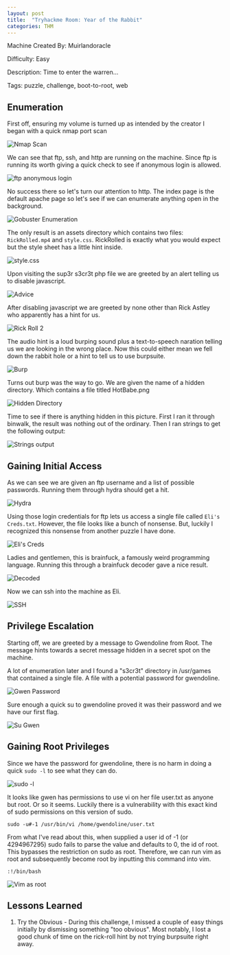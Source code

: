 ```yaml
---
layout: post
title:  "Tryhackme Room: Year of the Rabbit"
categories: THM
---
```


Machine Created By: Muirlandoracle

Difficulty: Easy

Description: Time to enter the warren...

Tags: puzzle, challenge, boot-to-root, web

## Enumeration

First off, ensuring my volume is turned up as intended by the creator I began with a quick nmap port scan

![Nmap Scan](/assets/THM-YotR/nmap-THM-YotR.png)

We can see that ftp, ssh, and http are running on the machine. Since ftp is running its worth giving a quick
check to see if anonymous login is allowed.

![ftp anonymous login](/assets/THM-YotR/ftp-anon-THM-YotR.png)

No success there so let's turn our attention to http. The index page is the default apache page so let's see if 
we can enumerate anything open in the background.

![Gobuster Enumeration](/assets/THM-YotR/gobuster-THM-YotR.png)

The only result is an assets directory which contains two files: `RickRolled.mp4` and `style.css`. RickRolled is exactly
what you would expect but the style sheet has a little hint inside.

![style.css](/assets/THM-YotR/style-css-THM-YotR.png)

Upon visiting the sup3r s3cr3t php file we are greeted by an alert telling us to disable javascript.

![Advice](/assets/THM-YotR/js-THM-YotR.png)

After disabling javascript we are greeted by none other than Rick Astley who apparently has a hint for us.

![Rick Roll 2](/assets/THM-YotR/rick-again-THM-YotR.png)

The audio hint is a loud burping sound plus a text-to-speech naration telling us we are looking in the wrong place.
Now this could either mean we fell down the rabbit hole or a hint to tell us to use burpsuite.

![Burp](/assets/THM-YotR/burp-THM-YotR.png)

Turns out burp was the way to go. We are given the name of a hidden directory. Which contains a file titled HotBabe.png

![Hidden Directory](/assets/THM-YotR/hidden-THM-YotR.png)

Time to see if there is anything hidden in this picture. First I ran it through binwalk, the result was nothing out
of the ordinary. Then I ran strings to get the following output:

![Strings output](/assets/THM-YotR/strings-THM-YotR.png)

## Gaining Initial Access

As we can see we are given an ftp username and a list of possible passwords. Running them through hydra should get a hit.

![Hydra](/assets/THM-YotR/hydra-THM-YotR.png)

Using those login credentials for ftp lets us access a single file called `Eli's Creds.txt`. However, the file looks
like a bunch of nonsense. But, luckily I recognized this nonsense from another puzzle I have done.

![Eli's Creds](/assets/THM-YotR/brainf-THM-YotR.png)

Ladies and gentlemen, this is brainfuck, a famously weird programming language. Running this through a brainfuck decoder
gave a nice result.

![Decoded](/assets/THM-YotR/decode-THM-YotR.png)

Now we can ssh into the machine as Eli.

![SSH](/assets/THM-YotR/eli-THM-YotR.png)

## Privilege Escalation

Starting off, we are greeted by a message to Gwendoline from Root. The message hints towards a secret message hidden in
a secret spot on the machine.

A lot of enumeration later and I found a "s3cr3t" directory in /usr/games that contained a single file. A file with 
a potential password for gwendoline.

![Gwen Password](/assets/THM-YotR/gwen-pass-THM-YotR.png)

Sure enough a quick su to gwendoline proved it was their password and we have our first flag.

![Su Gwen](/assets/THM-YotR/gwen-su-THM-YotR.png)

## Gaining Root Privileges

Since we have the password for gwendoline, there is no harm in doing a quick `sudo -l` to see what they can do.

![sudo -l](/assets/THM-YotR/user-THM-YotR.png)

It looks like gwen has permissions to use vi on her file user.txt as anyone but root. Or so it seems.
Luckily there is a vulnerability with this exact kind of sudo permissions on this version of sudo. 

    sudo -u#-1 /usr/bin/vi /home/gwendoline/user.txt

From what I've read about this, when supplied a user id of -1 (or 4294967295) sudo fails to parse the value and defaults
to 0, the id of root. This bypasses the restriction on sudo as root. Therefore, we can run vim as root and subsequently
become root by inputting this command into vim.

    :!/bin/bash

![Vim as root](/assets/THM-YotR/root-THM-YotR.png)


## Lessons Learned

1. Try the Obvious - During this challenge, I missed a couple of easy things initially by dismissing something
"too obvious". Most notably, I lost a good chunk of time on the rick-roll hint by not trying burpsuite right away.

